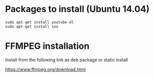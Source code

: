 # Packages to install (Ubuntu 14.04)

```
sudo apt-get install youtube-dl
sudo apt-get install sox
```

# FFMPEG installation

Install from the following link as deb package or static install

https://www.ffmpeg.org/download.html
